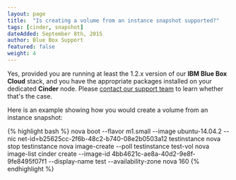 ```yaml
---
layout: page
title:  "Is creating a volume from an instance snapshot supported?"
tags: [cinder, snapshot]
dateAdded: September 8th, 2015
author: Blue Box Support
featured: false
weight: 4
---
```


Yes, provided you are running at least the 1.2.x version of our **IBM Blue Box Cloud** stack, and you have the appropriate packages installed on your dedicated **Cinder** node.  Please [contact our support team](https://support.bluebox.net/) to learn whether that's the case.

Here is an example showing how you would create a volume from an instance snapshot:

{% highlight bash %}
nova boot --flavor m1.small --image ubuntu-14.04.2 --nic net-id=b25625cc-2f6b-48c2-b740-08e2b0503a12 testinstance
nova stop testinstance
nova image-create --poll testinstance test-vol
nova image-list
cinder create --image-id 4bb4621c-ae8a-40d2-9e8f-9fe8495f07f1 --display-name test --availability-zone nova 160
{% endhighlight %}

